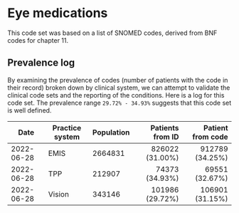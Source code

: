# Eye medications

This code set was based on a list of SNOMED codes, derived from BNF codes for chapter 11.

## Prevalence log

By examining the prevalence of codes (number of patients with the code in their record) broken down by clinical system, we can attempt to validate the clinical code sets and the reporting of the conditions. Here is a log for this code set. The prevalence range `29.72% - 34.93%` suggests that this code set is well defined.

| Date       | Practice system | Population | Patients from ID | Patient from code |
| ---------- | --------------- | ---------- | ---------------: | ----------------: |
| 2022-06-28 | EMIS            | 2664831    |  826022 (31.00%) |  912789 (34.25%)  |
| 2022-06-28 | TPP             |  212907    |   74373 (34.93%) |   69551 (32.67%)  |
| 2022-06-28 | Vision          |  343146    |  101986 (29.72%) |  106901 (31.15%)  |
